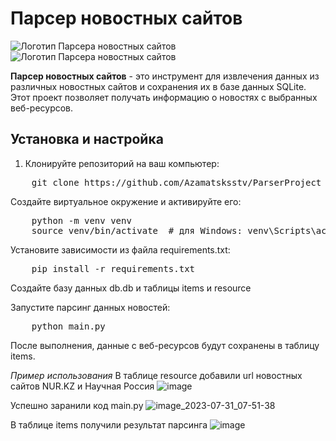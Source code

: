# Парсер новостных сайтов

![Логотип Парсера новостных сайтов](https://www.nur.kz/nur/img/logo.svg)
![Логотип Парсера новостных сайтов](https://scientificrussia.ru/assets/6bec6da9/logo.svg)

**Парсер новостных сайтов** - это инструмент для извлечения данных из различных новостных сайтов и сохранения их в базе данных SQLite. Этот проект позволяет получать информацию о новостях с выбранных веб-ресурсов.

## Установка и настройка

1. Клонируйте репозиторий на ваш компьютер:
<pre>
    git clone https://github.com/Azamatsksstv/ParserProject
</pre>

Создайте виртуальное окружение и активируйте его:
<pre>
    python -m venv venv
    source venv/bin/activate  # для Windows: venv\Scripts\activate
</pre>


Установите зависимости из файла requirements.txt:
<pre>
    pip install -r requirements.txt
</pre>

Создайте базу данных db.db и таблицы items и resource

Запустите парсинг данных новостей:
<pre>
    python main.py
</pre>

После выполнения, данные с веб-ресурсов будут сохранены в таблицу items.

*Пример использования*
В таблице resource добавили url новостных сайтов NUR.KZ и Научная Россия
![image](https://github.com/Azamatsksstv/ParserProject/assets/90980633/28ee395a-8170-4e17-b344-64b7d36d7de2)

Успешно заранили код main.py
![image_2023-07-31_07-51-38](https://github.com/Azamatsksstv/ParserProject/assets/90980633/0053b382-e27e-4bda-a184-f985d56b068e)

В таблице items получили результат парсинга
![image](https://github.com/Azamatsksstv/ParserProject/assets/90980633/3c466c06-3a3e-45f3-81c8-1d11997fecef)
